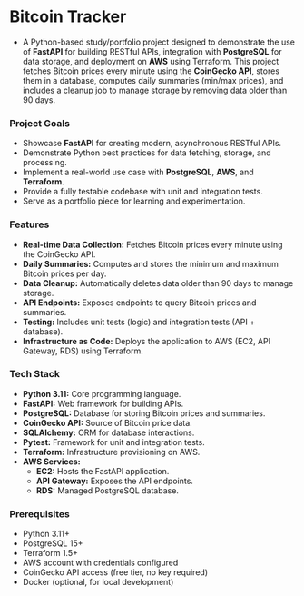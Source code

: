 # Bitcoin Tracker
- A Python-based study/portfolio project designed to demonstrate the use of **FastAPI** for building RESTful APIs,
integration with **PostgreSQL** for data storage, and deployment on **AWS** using Terraform. This project fetches Bitcoin prices 
every minute using the **CoinGecko API**, stores them in a database, computes daily summaries (min/max prices), 
and includes a cleanup job to manage storage by removing data older than 90 days.

### Project Goals
- Showcase **FastAPI** for creating modern, asynchronous RESTful APIs.
- Demonstrate Python best practices for data fetching, storage, and processing.
- Implement a real-world use case with **PostgreSQL**, **AWS**, and **Terraform**.
- Provide a fully testable codebase with unit and integration tests.
- Serve as a portfolio piece for learning and experimentation.


### Features
- **Real-time Data Collection:** Fetches Bitcoin prices every minute using the CoinGecko API.
- **Daily Summaries:** Computes and stores the minimum and maximum Bitcoin prices per day.
- **Data Cleanup:** Automatically deletes data older than 90 days to manage storage.
- **API Endpoints:** Exposes endpoints to query Bitcoin prices and summaries.
- **Testing:** Includes unit tests (logic) and integration tests (API + database).
- **Infrastructure as Code:** Deploys the application to AWS (EC2, API Gateway, RDS) using Terraform.

### Tech Stack
- **Python 3.11:** Core programming language.
- **FastAPI:** Web framework for building APIs.
- **PostgreSQL:** Database for storing Bitcoin prices and summaries.
- **CoinGecko API:** Source of Bitcoin price data.
- **SQLAlchemy:** ORM for database interactions.
- **Pytest:** Framework for unit and integration tests.
- **Terraform:** Infrastructure provisioning on AWS.
- **AWS Services:**
  - **EC2:** Hosts the FastAPI application.
  - **API Gateway:** Exposes the API endpoints.
  - **RDS:** Managed PostgreSQL database.

### Prerequisites
- Python 3.11+
- PostgreSQL 15+
- Terraform 1.5+
- AWS account with credentials configured
- CoinGecko API access (free tier, no key required)
- Docker (optional, for local development)